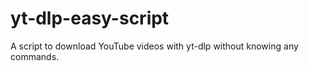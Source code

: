 # yt-dlp-easy-script
A script to download YouTube videos with yt-dlp without knowing any commands. 
